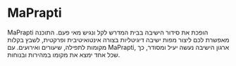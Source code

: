 # MaPrapti
MaPrapti הופכת את סידור הישיבה בבית המדרש לקל ונגיש מאי פעם. התוכנה מאפשרת לכם ליצור מפות ישיבה דיגיטליות בצורה אינטואיטיבית ופרקטית, לשבץ בקלות מקומות לתפילה, שיעורים ואירועים. עם MaPrapti, ארגון הישיבה נעשה יעיל ומסודר, כך שכל אחד ימצא את מקומו במהירות ובנוחות.
